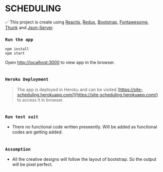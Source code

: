 # SCHEDULING

:white_check_mark: This project is create using [Reactjs](https://reactjs.org/docs/getting-started.html), [Redux](https://redux.js.org/), [Bootstrap](https://react-bootstrap.github.io/), [Fontawesome](https://fontawesome.com/), [Thunk](https://www.npmjs.com/package/redux-thunk) and [Json-Server](https://www.npmjs.com/package/json-server).



### `Run the app`

```
npm install
npm start
```
Open [http://localhost:3000](http://localhost:3000) to view app in the browser.

#

### `Heroku Deployment`

> The app is deployed in Heroku and can be visited [https://site-scheduling.herokuapp.com/](https://site-scheduling.herokuapp.com/) to access it in browser.

#
### `Run test suit`
- There no functional code written preseently. Will be added as functional codes are getting added.


#
### `Assumption`
- All the creative designs will follow the layout of bootstrap. So the output will be pixel perfect.


